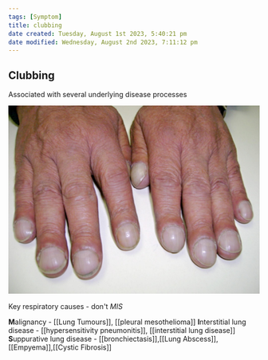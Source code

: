 ```yaml
---
tags: [Symptom]
title: clubbing
date created: Tuesday, August 1st 2023, 5:40:21 pm
date modified: Wednesday, August 2nd 2023, 7:11:12 pm
---
```




## Clubbing

Associated with several underlying disease processes

![|400](z_attachments/400.jpg)

Key respiratory causes - don't _MIS_

**M**alignancy - [[Lung Tumours]], [[pleural mesothelioma]]
**I**nterstitial lung disease - [[hypersensitivity pneumonitis]], [[interstitial lung disease]]
**S**uppurative lung disease - [[bronchiectasis]],[[Lung Abscess]],[[Empyema]],[[Cystic Fibrosis]]
